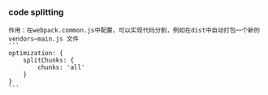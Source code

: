 ### code splitting
    作用：在webpack.common.js中配置，可以实现代码分割，例如在dist中自动打包一个新的 vendors~main.js 文件
    ```
    optimization: {
        splitChunks: {
            chunks: 'all'
        }
    }
    ```

